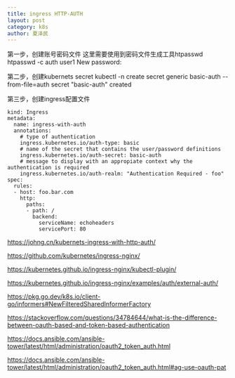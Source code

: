 ```yaml
---
title: ingress HTTP-AUTH
layout: post
category: k8s
author: 夏泽民
---
```

第一步，创建账号密码文件
这里需要使用到密码文件生成工具htpasswd
htpasswd -c auth user1
New password: <bar>

第二步，创建kubernets secret
kubectl -n <namespace> create secret generic basic-auth --from-file=auth
secret "basic-auth" created

第三步，创建ingress配置文件


```
kind: Ingress
metadata:
  name: ingress-with-auth
  annotations:
    # type of authentication
    ingress.kubernetes.io/auth-type: basic
    # name of the secret that contains the user/password definitions
    ingress.kubernetes.io/auth-secret: basic-auth
    # message to display with an appropiate context why the authentication is required
    ingress.kubernetes.io/auth-realm: "Authentication Required - foo"
spec:
  rules:
  - host: foo.bar.com
    http:
      paths:
      - path: /
        backend:
          serviceName: echoheaders
          servicePort: 80
```
<!-- more -->
https://johng.cn/kubernets-ingress-with-http-auth/

https://github.com/kubernetes/ingress-nginx/

https://kubernetes.github.io/ingress-nginx/kubectl-plugin/

https://kubernetes.github.io/ingress-nginx/examples/auth/external-auth/


https://pkg.go.dev/k8s.io/client-go/informers#NewFilteredSharedInformerFactory

https://stackoverflow.com/questions/34784644/what-is-the-difference-between-oauth-based-and-token-based-authentication


https://docs.ansible.com/ansible-tower/latest/html/administration/oauth2_token_auth.html

https://docs.ansible.com/ansible-tower/latest/html/administration/oauth2_token_auth.html#ag-use-oauth-pat


